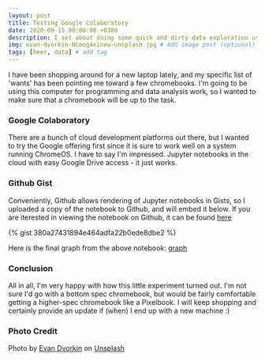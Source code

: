```yaml
---
layout: post
title: Testing Google Colaboratory
date: 2020-09-15 00:00:00 +0300
description: I set about doing some quick and dirty data exploration using Google Colaboratory # Add description (optional)
img: evan-dvorkin-NCmog4xinew-unsplash.jpg # Add image post (optional)
tags: [beer, data] # add tag
---
```


I have been shopping around for a new laptop lately, and my specific list of 'wants' has been pointing me toward a few chromebooks. I'm going to be using this computer for programming and data analysis work, so I wanted to make sure that a chromebook will be up to the task. 

### Google Colaboratory

There are a bunch of cloud development platforms out there, but I wanted to try the Google offering first since it is sure to work well on a system running ChromeOS. I have to say I'm impressed. Jupyter notebooks in the cloud with easy Google Drive access - it just works. 

### Github Gist

Conveniently, Github allows rendering of Jupyter notebooks in Gists, so I uploaded a copy of the notebook to Github, and will embed it below. If you are iterested in viewing the notebook on Github, it can be found [here](https://gist.github.com/tylerkkp/380a27431894e464adfa22b0ede8dbe2)

{% gist 380a27431894e464adfa22b0ede8dbe2 %}

Here is the final graph from the above notebook:
[graph](/assets/img/breweries_with_per_100k.png)

### Conclusion

All in all, I'm very happy with how this little experiment turned out. I'm not sure I'd go with a bottom spec chromebook, but would be fairly comfortable getting a higher-spec chromebook like a Pixelbook. I will keep shopping and certainly provide an update if (when) I end up with a new machine :)

### Photo Credit

Photo by [Evan Dvorkin](https://unsplash.com/@evphotocinema?utm_source=unsplash&amp;utm_medium=referral&amp;utm_content=creditCopyText) on [Unsplash](https://unsplash.com/s/photos/brewery?utm_source=unsplash&amp;utm_medium=referral&amp;utm_content=creditCopyText)
